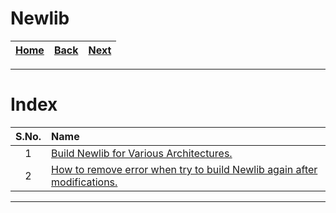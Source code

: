 # Newlib

| [Home](/README.md) | [Back](../Linux/1_clone_and_build_linux_kernel_from_source_install_or_uninstall.md) | [Next](./Build_for_Various_architectures/README.md) |
| :---: | :---: | :---: |

---

# Index

| S.No. | Name |
| :---: | :--- |
| 1 | [Build Newlib for Various Architectures.](./Build_for_Various_architectures/1_build_for_sparc.md) |
| 2 | [How to remove error when try to build Newlib again after modifications.](./1_error_when_run_make_after_modification_in_newlib_repo.md) |

---